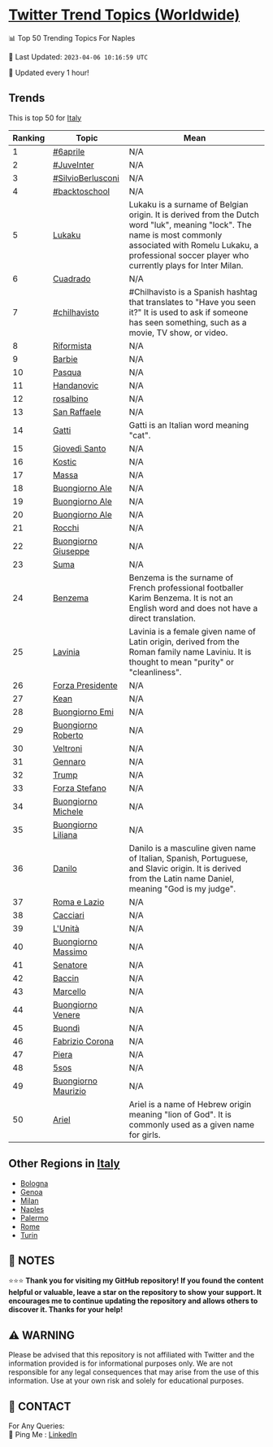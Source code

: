 [Twitter Trend Topics (Worldwide)](https://github.com/ErcinDedeoglu/Twitter-Trend-Topics)
==========


📊 Top 50 Trending Topics For Naples

📆 Last Updated: `2023-04-06 10:16:59 UTC`

🔧 Updated every 1 hour!


## Trends

This is top 50 for [Italy](</Italy>)

| Ranking | Topic | Mean |
| ------- | ------------ | ------------ |
| 1 | [#6aprile](http://twitter.com/search?q=%236aprile) | N/A |
| 2 | [#JuveInter](http://twitter.com/search?q=%23JuveInter) | N/A |
| 3 | [#SilvioBerlusconi](http://twitter.com/search?q=%23SilvioBerlusconi) | N/A |
| 4 | [#backtoschool](http://twitter.com/search?q=%23backtoschool) | N/A |
| 5 | [Lukaku](http://twitter.com/search?q=Lukaku) | Lukaku is a surname of Belgian origin. It is derived from the Dutch word "luk", meaning "lock". The name is most commonly associated with Romelu Lukaku, a professional soccer player who currently plays for Inter Milan. |
| 6 | [Cuadrado](http://twitter.com/search?q=Cuadrado) | N/A |
| 7 | [#chilhavisto](http://twitter.com/search?q=%23chilhavisto) | #Chilhavisto is a Spanish hashtag that translates to "Have you seen it?" It is used to ask if someone has seen something, such as a movie, TV show, or video. |
| 8 | [Riformista](http://twitter.com/search?q=Riformista) | N/A |
| 9 | [Barbie](http://twitter.com/search?q=Barbie) | N/A |
| 10 | [Pasqua](http://twitter.com/search?q=Pasqua) | N/A |
| 11 | [Handanovic](http://twitter.com/search?q=Handanovic) | N/A |
| 12 | [rosalbino](http://twitter.com/search?q=rosalbino) | N/A |
| 13 | [San Raffaele](http://twitter.com/search?q=San+Raffaele) | N/A |
| 14 | [Gatti](http://twitter.com/search?q=Gatti) | Gatti is an Italian word meaning "cat". |
| 15 | [Giovedì Santo](http://twitter.com/search?q=Gioved%c3%ac+Santo) | N/A |
| 16 | [Kostic](http://twitter.com/search?q=Kostic) | N/A |
| 17 | [Massa](http://twitter.com/search?q=Massa) | N/A |
| 18 | [Buongiorno Ale](http://twitter.com/search?q=Buongiorno+Ale) | N/A |
| 19 | [Buongiorno Ale](http://twitter.com/search?q=Buongiorno+Ale) | N/A |
| 20 | [Buongiorno Ale](http://twitter.com/search?q=Buongiorno+Ale) | N/A |
| 21 | [Rocchi](http://twitter.com/search?q=Rocchi) | N/A |
| 22 | [Buongiorno Giuseppe](http://twitter.com/search?q=Buongiorno+Giuseppe) | N/A |
| 23 | [Suma](http://twitter.com/search?q=Suma) | N/A |
| 24 | [Benzema](http://twitter.com/search?q=Benzema) | Benzema is the surname of French professional footballer Karim Benzema. It is not an English word and does not have a direct translation. |
| 25 | [Lavinia](http://twitter.com/search?q=Lavinia) | Lavinia is a female given name of Latin origin, derived from the Roman family name Laviniu. It is thought to mean "purity" or "cleanliness". |
| 26 | [Forza Presidente](http://twitter.com/search?q=Forza+Presidente) | N/A |
| 27 | [Kean](http://twitter.com/search?q=Kean) | N/A |
| 28 | [Buongiorno Emi](http://twitter.com/search?q=Buongiorno+Emi) | N/A |
| 29 | [Buongiorno Roberto](http://twitter.com/search?q=Buongiorno+Roberto) | N/A |
| 30 | [Veltroni](http://twitter.com/search?q=Veltroni) | N/A |
| 31 | [Gennaro](http://twitter.com/search?q=Gennaro) | N/A |
| 32 | [Trump](http://twitter.com/search?q=Trump) | N/A |
| 33 | [Forza Stefano](http://twitter.com/search?q=Forza+Stefano) | N/A |
| 34 | [Buongiorno Michele](http://twitter.com/search?q=Buongiorno+Michele) | N/A |
| 35 | [Buongiorno Liliana](http://twitter.com/search?q=Buongiorno+Liliana) | N/A |
| 36 | [Danilo](http://twitter.com/search?q=Danilo) | Danilo is a masculine given name of Italian, Spanish, Portuguese, and Slavic origin. It is derived from the Latin name Daniel, meaning "God is my judge". |
| 37 | [Roma e Lazio](http://twitter.com/search?q=Roma+e+Lazio) | N/A |
| 38 | [Cacciari](http://twitter.com/search?q=Cacciari) | N/A |
| 39 | [L'Unità](http://twitter.com/search?q=L%27Unit%c3%a0) | N/A |
| 40 | [Buongiorno Massimo](http://twitter.com/search?q=Buongiorno+Massimo) | N/A |
| 41 | [Senatore](http://twitter.com/search?q=Senatore) | N/A |
| 42 | [Baccin](http://twitter.com/search?q=Baccin) | N/A |
| 43 | [Marcello](http://twitter.com/search?q=Marcello) | N/A |
| 44 | [Buongiorno Venere](http://twitter.com/search?q=Buongiorno+Venere) | N/A |
| 45 | [Buondì](http://twitter.com/search?q=Buond%c3%ac) | N/A |
| 46 | [Fabrizio Corona](http://twitter.com/search?q=Fabrizio+Corona) | N/A |
| 47 | [Piera](http://twitter.com/search?q=Piera) | N/A |
| 48 | [5sos](http://twitter.com/search?q=5sos) | N/A |
| 49 | [Buongiorno Maurizio](http://twitter.com/search?q=Buongiorno+Maurizio) | N/A |
| 50 | [Ariel](http://twitter.com/search?q=Ariel) | Ariel is a name of Hebrew origin meaning "lion of God". It is commonly used as a given name for girls. |



## Other Regions in [Italy](</Italy>)

* [Bologna](</Italy/Bologna.md>)
* [Genoa](</Italy/Genoa.md>)
* [Milan](</Italy/Milan.md>)
* [Naples](</Italy/Naples.md>)
* [Palermo](</Italy/Palermo.md>)
* [Rome](</Italy/Rome.md>)
* [Turin](</Italy/Turin.md>)



## 📝 NOTES

⭐⭐⭐ **Thank you for visiting my GitHub repository! If you found the content helpful or valuable, leave a star on the repository to show your support. It encourages me to continue updating the repository and allows others to discover it. Thanks for your help!**


## ⚠️ WARNING

Please be advised that this repository is not affiliated with Twitter and the information provided is for informational purposes only. We are not responsible for any legal consequences that may arise from the use of this information. Use at your own risk and solely for educational purposes.


## 📨 CONTACT

 For Any Queries:  
            🏓 Ping Me : [LinkedIn](https://www.linkedin.com/in/ercindedeoglu/)
